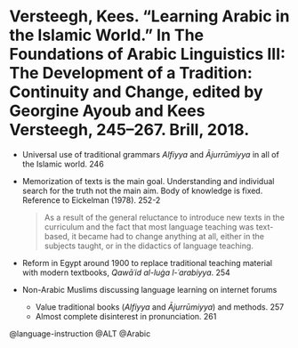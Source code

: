 # Versteegh, Kees. “Learning Arabic in the Islamic World.” In The Foundations of Arabic Linguistics III: The Development of a Tradition: Continuity and Change, edited by Georgine Ayoub and Kees Versteegh, 245–267. Brill, 2018.

- Universal use of traditional grammars *Alfiyya* and *Ājurrūmiyya* in all of the Islamic world. 246

- Memorization of texts is the main goal. Understanding and individual search for the truth not the main aim. Body of knowledge is fixed. Reference to Eickelman (1978). 252-2

  > As a result of the general reluctance to introduce new texts in the curriculum and the fact that most language teaching was text-based, it became had to change anything at all, either in the subjects taught, or in the didactics of language teaching.  

- Reform in Egypt around 1900 to replace traditional teaching material with modern textbooks, *Qawāʿid al-luġa l-ʿarabiyya*. 254

- Non-Arabic Muslims discussing language learning on internet forums
  - Value traditional books  (*Alfiyya* and *Ājurrūmiyya*) and methods. 257
  - Almost complete disinterest in pronunciation. 261

@language-instruction
@ALT
@Arabic
